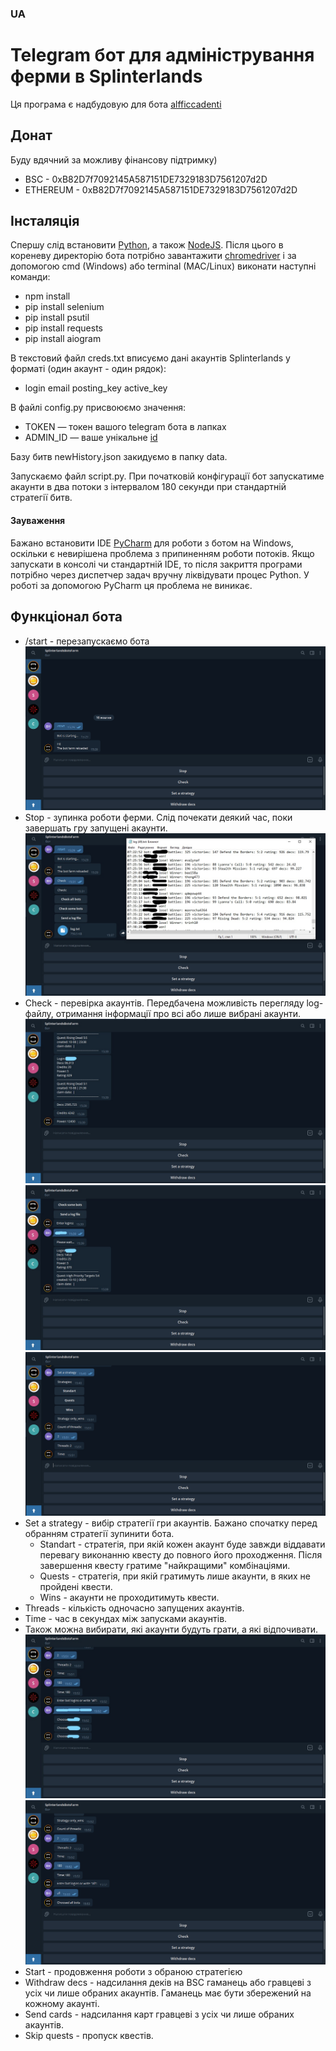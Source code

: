 ### UA
# Telegram бот для адміністрування ферми в Splinterlands
Ця програма є надбудовую для бота [alfficcadenti](https://github.com/alfficcadenti/splinterlands-bot)

## Донат
Буду вдячний за можливу фінансову підтримку)
* BSC - 0xB82D7f7092145A587151DE7329183D7561207d2D
* ETHEREUM - 0xB82D7f7092145A587151DE7329183D7561207d2D

## Інсталяція
Спершу слід встановити [Python](https://www.python.org/downloads/), а також [NodeJS](https://nodejs.org/it/download/).
Після цього в кореневу директорію бота потрібно завантажити [chromedriver](https://chromedriver.chromium.org/downloads) і за допомогою cmd (Windows) або terminal (MAC/Linux) виконати наступні команди:
* npm install
* pip install selenium
* pip install psutil
* pip install requests
* pip install aiogram

В текстовий файл creds.txt вписуємо дані акаунтів Splinterlands у форматі (один акаунт - один рядок):

* login email posting_key active_key

В файлі config.py присвоюємо значення:

* TOKEN — токен вашого telegram бота в лапках
* ADMIN_ID — ваше унікальне [id](@GetMyIdBot_bot)

Базу битв newHistory.json закидуємо в папку data.

Запускаємо файл script.py. При початковій конфігурації бот запускатиме акаунти в два потоки з інтервалом 180 секунди при стандартній стратегії битв.

#### Зауваження

Бажано встановити IDE [PyCharm](https://www.jetbrains.com/ru-ru/pycharm/) для роботи з ботом на Windows, оскільки є невирішена проблема з припиненням роботи потоків. Якщо запускати в консолі чи стандартній IDE, то після закриття програми потрібно через диспетчер задач вручну ліквідувати процес Python. У роботі за допомогою PyCharm ця проблема не виникає.

## Функціонал бота

* /start - перезапускаємо бота
![](/images/1.png)
* Stop - зупинка роботи ферми. Слід почекати деякий час, поки завершать гру запущені акаунти.
![](/images/2.jpg)
* Check - перевірка акаунтів. Передбачена можливість перегляду log-файлу, отримання інформації про всі або лише вибрані акаунти.
![](/images/3.jpg)
![](/images/4.jpg)
![](/images/5.png)
* Set a strategy - вибір стратегії гри акаунтів. Бажано спочатку перед обранням стратегії зупинити бота.
  *  Standart - стратегія, при якій кожен акаунт буде завжди віддавати перевагу виконанню квесту до повного його проходження. Після завершення квесту гратиме "найкращими" комбінаціями.
  *  Quests - стратегія, при якій гратимуть лише акаунти, в яких не пройдені квести.
  *  Wins - акаунти не проходитимуть квести.
* Threads - кількість одночасно запущених акаунтів.
* Time - час в секундах між запусками акаунтів.
* Також можна вибирати, які акаунти будуть грати, а які відпочивати.
![](/images/6.jpg)
![](/images/7.png)
* Start - продовження роботи з обраною стратегією
* Withdraw decs - надсилання деків на BSC гаманець або гравцеві з усіх чи лише обраних акаунтів. Гаманець має бути збережений на кожному акаунті.
* Send cards - надсилання карт гравцеві з усіх чи лише обраних акаунтів.
* Skip quests - пропуск квестів.

